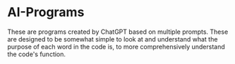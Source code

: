 # AI-Programs

These are programs created by ChatGPT based on multiple prompts. These are designed to be somewhat simple to look at and understand what the purpose of each word in the code is, to more comprehensively understand the code's function.
